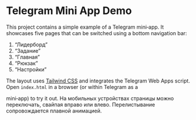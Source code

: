 # Telegram Mini App Demo

This project contains a simple example of a Telegram mini‑app. It showcases five
pages that can be switched using a bottom navigation bar:

1. “Лидерборд”
2. “Задание”
3. “Главная”
4. “Рюкзак”
5. “Настройки”

The layout uses [Tailwind CSS](https://tailwindcss.com/) and integrates the
Telegram Web Apps script. Open `index.html` in a browser (or within Telegram as a

mini‑app) to try it out. На мобильных устройствах страницы можно переключать,
свайпая вправо или влево. Перелистывание сопровождается плавной анимацией.

